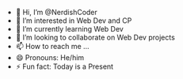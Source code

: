- 👋 Hi, I’m @NerdishCoder
- 👀 I’m interested in Web Dev and CP
- 🌱 I’m currently learning Web Dev
- 💞️ I’m looking to collaborate on Web Dev projects
- 📫 How to reach me ...
- 😄 Pronouns: He/him
- ⚡ Fun fact: Today is a Present

<!---
NerdishCoder/NerdishCoder is a ✨ special ✨ repository because its `README.md` (this file) appears on your GitHub profile.
You can click the Preview link to take a look at your changes.
--->

